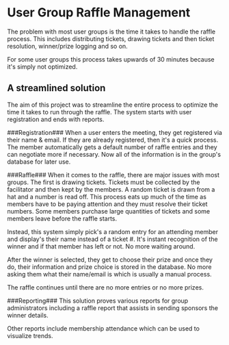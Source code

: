 # User Group Raffle Management #

The problem with most user groups is the time it takes to handle the raffle process. This includes distributing tickets, drawing tickets and then ticket resolution, winner/prize logging and so on.

For some user groups this process takes upwards of 30 minutes because it's simply not optimized. 

## A streamlined solution ##
The aim of this project was to streamline the entire process to optimize the time it takes to run through the raffle. The system starts with user registration and ends with reports. 

###Registration###
When a user enters the meeting, they get registered via their name & email. If they are already registered, then it's a quick process. The member automatically gets a default number of raffle entries and they can negotiate more if necessary. Now all of the information is in the group's database for later use. 

###Raffle###
When it comes to the raffle, there are major issues with most groups. The first is drawing tickets. Tickets must be collected by the facilitator and then kept by the members. A random ticket is drawn from a hat and a number is read off. This process eats up much of the time as members have to be paying attention and they must resolve their ticket numbers. Some members purchase large quantities of tickets and some members leave before the raffle starts. 

Instead, this system simply pick's a random entry for an attending member and display's their name instead of a ticket #. It's instant recognition of the winner and if that member has left or not. No more waiting around.

After the winner is selected, they get to choose their prize and once they do, their information and prize choice is stored in the database. No more asking them what their name/email is which is usually a manual process. 

The raffle continues until there are no more entries or no more prizes.

###Reporting###
This solution proves various reports for group administrators including a raffle report that assists in sending sponsors the winner details.

Other reports include membership attendance which can be used to visualize trends.